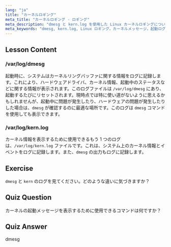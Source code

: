 ```yaml
---
lang: "ja"
title: "カーネルロギング"
meta_title: "カーネルロギング - ロギング"
meta_description: "dmesg と kern.log を使用した Linux カーネルロギングについて学びます。起動メッセージとハードウェアの問題を理解します。システムインサイトのためにカーネルログを探索します。"
meta_keywords: "dmesg, kern.log, Linux ロギング，カーネルメッセージ，起動ログ，Linux チュートリアル，初心者ガイド"
---
```


## Lesson Content

### /var/log/dmesg

起動時に、システムはカーネルリングバッファに関する情報をログに記録します。これにより、ハードウェアドライバ、カーネル情報、起動中のステータスなどに関する情報が表示されます。このログファイルは `/var/log/dmesg` にあり、起動するたびにリセットされます。現時点では特に使い道がないように思えるかもしれませんが、起動中に問題が発生したり、ハードウェアの問題が発生したりした場合は、`dmesg` が確認するのに最適な場所です。このログは `dmesg` コマンドを使用しても表示できます。

### /var/log/kern.log

カーネル情報を表示するために使用できるもう 1 つのログは、`/var/log/kern.log` ファイルです。これは、システム上のカーネル情報とイベントをログに記録します。また、`dmesg` の出力もログに記録します。

## Exercise

`dmesg` と `kern` のログを見てください。どのような違いに気づきますか？

## Quiz Question

カーネルの起動メッセージを表示するために使用できるコマンドは何ですか？

## Quiz Answer

dmesg
